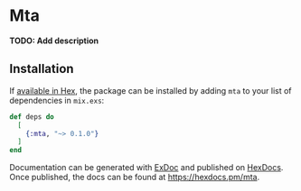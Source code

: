# Mta

**TODO: Add description**

## Installation

If [available in Hex](https://hex.pm/docs/publish), the package can be installed
by adding `mta` to your list of dependencies in `mix.exs`:

```elixir
def deps do
  [
    {:mta, "~> 0.1.0"}
  ]
end
```

Documentation can be generated with [ExDoc](https://github.com/elixir-lang/ex_doc)
and published on [HexDocs](https://hexdocs.pm). Once published, the docs can
be found at <https://hexdocs.pm/mta>.

